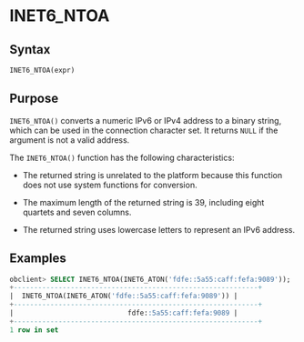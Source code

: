 # INET6_NTOA

## Syntax

```sql
INET6_NTOA(expr)
```

## Purpose

`INET6_NTOA()` converts a numeric IPv6 or IPv4 address to a binary string, which can be used in the connection character set. It returns `NULL` if the argument is not a valid address.

The `INET6_NTOA()` function has the following characteristics:

* The returned string is unrelated to the platform because this function does not use system functions for conversion.

* The maximum length of the returned string is 39, including eight quartets and seven columns.

* The returned string uses lowercase letters to represent an IPv6 address.

## Examples

```sql
obclient> SELECT INET6_NTOA(INET6_ATON('fdfe::5a55:caff:fefa:9089'));
+------------------------------------------------------------+
|  INET6_NTOA(INET6_ATON('fdfe::5a55:caff:fefa:9089')) |
+------------------------------------------------------------+
|                            fdfe::5a55:caff:fefa:9089 |
+------------------------------------------------------------+
1 row in set
```
